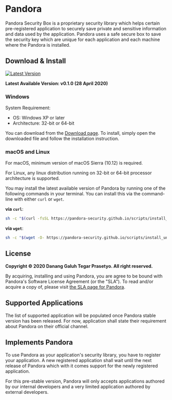 # Pandora

Pandora Security Box is a proprietary security library which helps certain pre-registered application to securely save private and sensitive information and data used by the application. Pandora uses a safe secure box to save the security key which are unique for each application and each machine where the Pandora is installed.

## Download & Install

[![Latest Version](https://img.shields.io/github/release/pandora-security/Pandora.svg)](https://pandora-security.github.io/Pandora/download)

**Latest Available Version: v0.1.0 (28 April 2020)**

### Windows

System Requirement:
 * OS: Windows XP or later
 * Architecture: 32-bit or 64-bit

You can download from the [Download page](https://pandora-security.github.io/Pandora/download). To install, simply open the downloaded file and follow the installation instruction.

### macOS and Linux

For macOS, minimum version of macOS Sierra (10.12) is required.

For Linux, any linux distribution running on 32-bit or 64-bit processor architecture is supported.

You may install the latest available version of Pandora by running one of the following commands in your terminal. You can install this via the command-line with either `curl` or `wget`.

**via `curl`**:

```bash
sh -c "$(curl -fsSL https://pandora-security.github.io/scripts/install_unix.sh)"
```

**via `wget`**:

```bash
sh -c "$(wget -O- https://pandora-security.github.io/scripts/install_unix.sh)"
```

## License

**Copyright © 2020 Danang Galuh Tegar Prasetyo. All right reserved.**

By acquiring, installing and using Pandora, you are agree to be bound with Pandora's Software License Agreement (or the "SLA"). To read and/or acquire a copy of, please visit [the SLA page for Pandora](https://pandora-security.github.io/Pandora/sla).

## Supported Applications

The list of supported application will be populated once Pandora stable version has been released. For now, application shall state their requirement about Pandora on their official channel.

## Implements Pandora

To use Pandora as your application's security library, you have to register your application. A new registered application shall wait until the next release of Pandora which with it comes support for the newly registered application.

For this pre-stable version, Pandora will only accepts applications authored by our internal developers and a very limited application authored by external developers.
